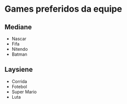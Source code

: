 # Games preferidos da equipe

## Mediane   
* Nascar
* Fifa
* Nitendo
* Batman 

## Laysiene

* Corrida
* Fotebol
* Super Mario
* Luta
